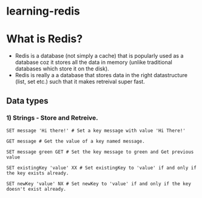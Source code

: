 # learning-redis

# What is Redis?

- Redis is a database (not simply a cache) that is popularly used as a database coz it stores all the data in memory (unlike traditional databases which store it on the disk).
- Redis is really a a database that stores data in the right datastructure (list, set etc.) such that it makes retreival super fast.

## Data types

### 1) Strings - Store and Retreive.

```redis
SET message 'Hi there!' # Set a key message with value 'Hi There!'

GET message # Get the value of a key named message.

SET message green GET # Set the key message to green and Get previous value

SET existingKey 'value' XX # Set existingKey to 'value' if and only if the key exists already.

SET newKey 'value' NX # Set newKey to 'value' if and only if the key doesn't exist already.
```
